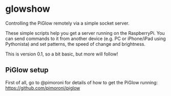 glowshow
========

Controlling the PiGlow remotely via a simple socket server.

These simple scripts help you get a server running on the RaspberryPi. You can send commands to it from another device (e.g. PC or iPhone/iPad using Pythonista) and set patterns, the speed of change and brightness.

This is version 0.1, so a bit basic, but more will follow!

PiGlow setup
------------

First of all, go to @pimoroni for details of how to get the PiGlow running: https://github.com/pimoroni/piglow



